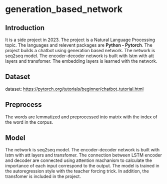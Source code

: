 # generation_based_network
## Introduction
It is a side project in 2023. The project is a Natural Language Processing topic. The languages and relevent packages are **Python - Pytorch**. The project builds a chatbot using generation based network. The network is seq2seq model. The encoder-decoder network is built with lstm with att layers and transfomer. The embedding layers is learned with the network. 
## Dataset
dataset: https://pytorch.org/tutorials/beginner/chatbot_tutorial.html
## Preprocess
The words are lemmatized and preprocessed into matrix with the index of the word in the corpus. 
## Model
The network is seq2seq model. The encoder-decoder network is built with lstm with att layers and transfomer. The connection between LSTM encoder and decoder are connected using attention machanism to calculate the importance of each input correspond to the output. The model is trained in the autoregression style with the teacher forcing trick. In addition, the transfomer is included in the project. 
